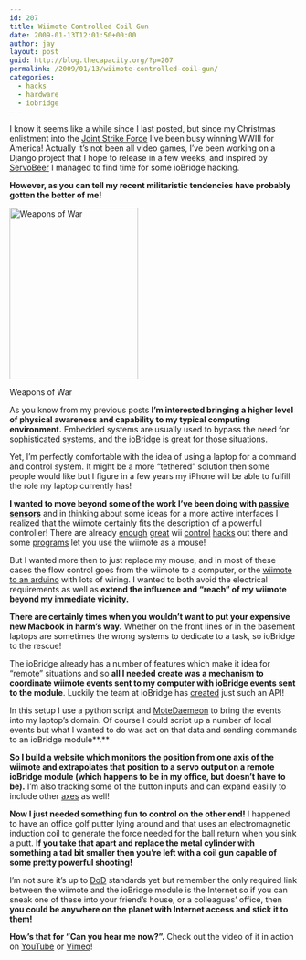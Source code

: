 ```yaml
---
id: 207
title: Wiimote Controlled Coil Gun
date: 2009-01-13T12:01:50+00:00
author: jay
layout: post
guid: http://blog.thecapacity.org/?p=207
permalink: /2009/01/13/wiimote-controlled-coil-gun/
categories:
  - hacks
  - hardware
  - iobridge
---
```

I know it seems like a while since I last posted, but since my Christmas enlistment into the [Joint Strike Force](http://en.wikipedia.org/wiki/Tom_Clancy%27s_EndWar) I&#8217;ve been busy winning WWIII for America! Actually it&#8217;s not been all video games, I&#8217;ve been working on a Django project that I hope to release in a few weeks, and inspired by [ServoBeer](http://www.polymythic.com/2008/12/serv-obeer/) I managed to find time for some ioBridge hacking.

**However, as you can tell my recent militaristic tendencies have probably gotten the better of me!**

<div id="attachment_212" style="width: 235px" class="wp-caption alignleft">
  <a href="http://blog.thecapacity.org/wp-content/uploads/2009/01/img_3096.jpg"><img class="size-medium wp-image-212" title="ioBridge Coil Gun" src="http://blog.thecapacity.org/wp-content/uploads/2009/01/img_3096-225x300.jpg" alt="Weapons of War" width="225" height="300" srcset="http://blog.thecapacity.org/wp-content/uploads/2009/01/img_3096-225x300.jpg 225w, http://blog.thecapacity.org/wp-content/uploads/2009/01/img_3096-768x1024.jpg 768w" sizes="(max-width: 225px) 100vw, 225px" /></a>
  
  <p class="wp-caption-text">
    Weapons of War
  </p>
</div>

As you know from my previous posts **I&#8217;m interested bringing a higher level of physical awareness and capability to my typical computing environment.** Embedded systems are usually used to bypass the need for sophisticated systems, and the [ioBridge](http://iobridge.com/) is great for those situations.

Yet, I&#8217;m perfectly comfortable with the idea of using a laptop for a command and control system. It might be a more &#8220;tethered&#8221; solution then some people would like but I figure in a few years my iPhone will be able to fulfill the role my laptop currently has!

**I wanted to move beyond some of the work I&#8217;ve been doing with [passive](http://blog.thecapacity.org/2008/12/17/open-heart-surgery/) [sensors](http://blog.thecapacity.org/2009/01/02/taking-and-keeping-your-temperature/)** and in thinking about some ideas for a more active interfaces I realized that the wiimote certainly fits the description of a powerful controller! There are already [enough](http://blog.makezine.com/archive/2008/11/hacking_the_wiimote_ir_ca.html?CMP=OTC-0D6B48984890) [great](http://www.cs.cmu.edu/~johnny/projects/wii/) wii [control](http://blog.makezine.com/archive/2009/01/labyrinth_game_controlled_by_an_ard.html?CMP=OTC-0D6B48984890) [hacks](http://google-latlong.blogspot.com/2009/01/flying-through-google-earth-at-macworld.html) out there and some [programs](http://sourceforge.net/projects/darwiin-remote/) let you use the wiimote as a mouse!

But I wanted more then to just replace my mouse, and in most of these cases the flow control goes from the wiimote to a computer, or the [wiimote to an arduino](http://www.instructables.com/id/How_to_Control_Your_Robot_Using_a_Wii_Nunchuck_an/) with lots of wiring. I wanted to both avoid the electrical requirements as well as **extend the influence and &#8220;reach&#8221; of my wiimote beyond my immediate vicinity.**

**There are certainly times when you wouldn&#8217;t want to put your expensive new Macbook in harm&#8217;s way.** Whether on the front lines or in the basement laptops are sometimes the wrong systems to dedicate to a task, so ioBridge to the rescue!

The ioBridge already has a number of features which make it idea for &#8220;remote&#8221; situations and so **all I needed create was a mechanism to coordinate wiimote events sent to my computer with ioBridge events sent to the module**. Luckily the team at ioBridge has [created](http://www.iobridge.net/forum/index.php/topic,81.0.html) just such an API!

In this setup I use a python script and [MoteDaemeon](http://screenfashion.org/releases/motedaemon/) to bring the events into my laptop&#8217;s domain. Of course I could script up a number of local events but what I wanted to do was act on that data and sending commands to an ioBridge module**.**

 **So I build a website which monitors the position from one axis of the wiimote and extrapolates that position to a servo output on a remote ioBridge module (which happens to be in my office, but doesn&#8217;t have to be).** I&#8217;m also tracking some of the button inputs and can expand easilly to include other [axes](http://www.answers.com/topic/axis) as well!

**Now I just needed something fun to control on the other end!** I happened to have an office golf putter lying around and that uses an electromagnetic induction coil to generate the force needed for the ball return when you sink a putt. **If you take that apart and replace the metal cylinder with something a tad bit smaller then you&#8217;re left with a coil gun capable of some pretty powerful shooting!**

I&#8217;m not sure it&#8217;s up to [DoD](http://www.defenselink.mil/) standards yet but remember the only required link between the wiimote and the ioBridge module is the Internet so if you can sneak one of these into your friend&#8217;s house, or a colleagues&#8217; office, then **you could be anywhere on the planet with Internet access and stick it to them!** 

**How&#8217;s that for &#8220;Can you hear me now?&#8221;.** Check out the video of it in action on [YouTube](http://www.youtube.com/watch?v=aBKoaXtHyfs) or [Vimeo](http://www.vimeo.com/2815315)!